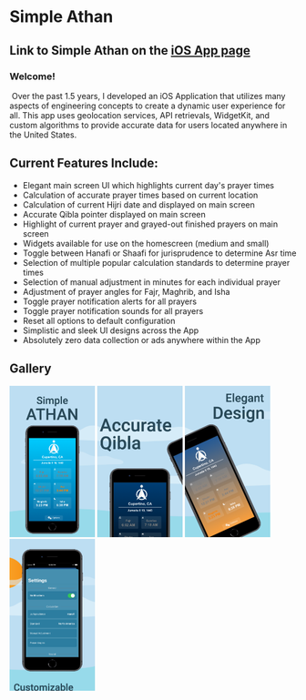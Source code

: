 # Simple Athan

## Link to Simple Athan on the [iOS App page](apps.apple.com/us/app/simple-athan/id1594780073?itsct=apps_box_link&itscg=30200)

### ​Welcome!
​
Over the past 1.5 years, I developed an iOS Application that utilizes many aspects of engineering concepts to create a dynamic user experience for all. This app uses geolocation services, API retrievals, WidgetKit, and custom algorithms to provide accurate data for users located anywhere in the United States. 


## Current Features Include:
- Elegant main screen UI which highlights current day's prayer times
- Calculation of accurate prayer times based on current location
- Calculation of current Hijri date and displayed on main screen
- Accurate Qibla pointer displayed on main screen
- Highlight of current prayer and grayed-out finished prayers on main screen
- Widgets available for use on the homescreen (medium and small)
- Toggle between Hanafi or Shaafi for jurisprudence to determine Asr time
- Selection of multiple popular calculation standards to determine prayer times
- Selection of manual adjustment in minutes for each individual prayer
- Adjustment of prayer angles for Fajr, Maghrib, and Isha
- Toggle prayer notification alerts for all prayers
- Toggle prayer notification sounds for all prayers
- Reset all options to default configuration
- Simplistic and sleek UI designs across the App
- Absolutely zero data collection or ads anywhere within the App

## Gallery

<img src="newImages_V2/1.png" width="150">
<img src="newImages_V2/2.png" width="150">
<img src="newImages_V2/3.png" width="150">
<img src="newImages_V2/4.png" width="150">


